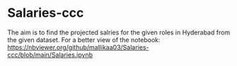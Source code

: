 # Salaries-ccc
The aim is to find the projected salries for the given roles in Hyderabad from the given dataset.
For a better view of the notebook: https://nbviewer.org/github/mallikaa03/Salaries-ccc/blob/main/Salaries.ipynb
